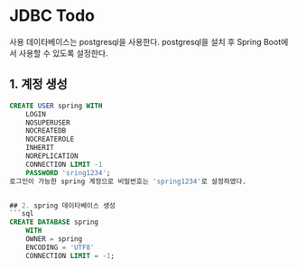 # JDBC Todo
사용 데이타베이스는 postgresql을 사용한다.
postgresql을 설치 후 Spring Boot에서 사용할 수 있도록 설정한다.


## 1. 계정 생성
```sql
CREATE USER spring WITH
	LOGIN
	NOSUPERUSER
	NOCREATEDB
	NOCREATEROLE
	INHERIT
	NOREPLICATION
	CONNECTION LIMIT -1
	PASSWORD 'sring1234';
로그인이 가능한 spring 계정으로 비밀번호는 'spring1234'로 설정하였다.


## 2. spring 데이타베이스 생성
```sql
CREATE DATABASE spring
    WITH 
    OWNER = spring
    ENCODING = 'UTF8'
    CONNECTION LIMIT = -1;